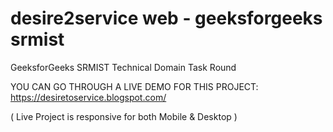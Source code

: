 # desire2service web - geeksforgeeks srmist
GeeksforGeeks SRMIST Technical Domain Task Round

YOU CAN GO THROUGH A LIVE DEMO FOR THIS PROJECT:
https://desiretoservice.blogspot.com/

( Live Project is responsive for both Mobile & Desktop )
